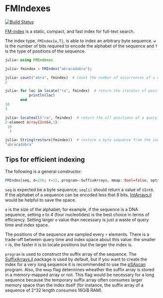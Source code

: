 # FMIndexes

[![Build Status](https://travis-ci.org/BioJulia/FMIndexes.jl.svg?branch=master)](https://travis-ci.org/BioJulia/FMIndexes.jl)

[FM-index](https://en.wikipedia.org/wiki/FM-index) is a static, compact, and fast index for full-text search.

The index type, `FMIndex{w,T}`, is able to index an arbitrary byte sequence.
`w` is the number of bits required to encode the alphabet of the sequence and `T` is the type of positions of the sequence.


```julia
julia> using FMIndexes

julia> fmindex = FMIndex("abracadabra");

julia> count("abra", fmindex)  # count the number of occurrences of a query
2

julia> for loc in locate("ra", fmindex)  # return the iterator of positions of a query
           println(loc)
       end
10
3

julia> locateall("ra", fmindex)  # return the all positions of a query
2-element Array{Int64,1}:
 10
  3

julia> String(restore(fmindex))  # restore a byte sequence from the index
"abracadabra"

```


## Tips for efficient indexing

The following is a general constructor:

```julia
FMIndex(seq, σ=256; r=32, program=:SuffixArrays, mmap::Bool=false, opts...)
```

`seq` is expected be a byte sequence; `seq[i]` should return a value of `UInt8`.
If the alphabet of a sequence can be encoded less that 8 bits, [IntArrays.jl](https://github.com/bicycle1885/IntArrays.jl) would be helpful to save the space.

`σ` is the size of the alphabet; for example, if the sequence is a DNA sequence, setting `σ` to 4 (four nucleotides) is the best choice in terms of efficiency.
Setting larger `σ` value than necessary is just a waste of query time and index space.

The positions of the sequence are sampled every `r` elements. There is a trade-off between query time and index space about this value: the smaller `r` is, the faster it is to locate positions but the larger the index is.

`program` is used to construct the suffix array of the sequence. The [SuffixArrays.jl](https://github.com/quinnj/SuffixArrays.jl) package is used by default, but if you want to create the index for a very long sequence it is recommended to use the [pSAscan](https://www.cs.helsinki.fi/group/pads/pSAscan.html) program.
Also, the `mmap` flag determines wheather the suffix array is stored in a memory-mapped array or not. This flag would be necessary for a long sequence because the temporary suffix array often consumes larger memory space than the index itself (for instance, the suffix array of a sequence of 2^32 length consumes 16GiB RAM).
